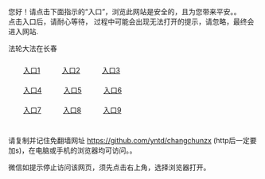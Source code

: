 您好！请点击下面指示的“入口”，浏览此网站是安全的，且为您带来平安。。 <br/>
点击入口后，请耐心等待， 过程中可能会出现无法打开的提示，请忽略，最终会进入网站. </br>

法轮大法在长春<br/>
<div style="padding:10px"><a style="margin:20px" target="_blank" href="https://d3uuijb8t4ey8k.cloudfront.net/2Qpsp?gudcdz" id="ccLink1" rel="nofollow">入口1</a> <a target="_blank" style="margin:20px" href="https://djm08y2z6evv3.cloudfront.net/2Qpsp?whtol" id="ccLink2" rel="nofollow">入口2</a> <a style="margin:20px" target="_blank" href="https://d1ca9waxwshi19.cloudfront.net/2Qpsp?faxduswl" id="ccLink3" rel="nofollow">入口3</a></div>

<div style="padding:10px" ><a style="margin:20px" target="_blank" href="https://d3uuijb8t4ey8k.cloudfront.net/2Qpsp?gudcdz" id="ccLink4" rel="nofollow">入口4</a> <a style="margin:20px" href="https://djm08y2z6evv3.cloudfront.net/2Qpsp?whtol" target="_blank" id="ccLink5" rel="nofollow">入口5</a> <a style="margin:20px" href="https://d1ca9waxwshi19.cloudfront.net/2Qpsp?faxduswl" target="_blank" id="ccLink6" rel="nofollow">入口6</a></div>

<div style="padding:10px"><a style="margin:20px" target="_blank" href="https://d3uuijb8t4ey8k.cloudfront.net/2Qpsp?gudcdz" id="ccLink7" rel="nofollow">入口7</a> <a style="margin:20px" href="https://djm08y2z6evv3.cloudfront.net/2Qpsp?whtol" target="_blank" id="ccLink8" rel="nofollow">入口8</a> <a style="margin:20px" target="_blank" href="https://d1ca9waxwshi19.cloudfront.net/2Qpsp?faxduswl" id="ccLink9" rel="nofollow">入口9</a></div>

<br/>



请复制并记住免翻墙网址 https://github.com/yntd/changchunzx (http后一定要加s)，在电脑或手机的浏览器均可访问。。<br/>

微信如提示停止访问该网页，须先点击右上角，选择浏览器打开。

